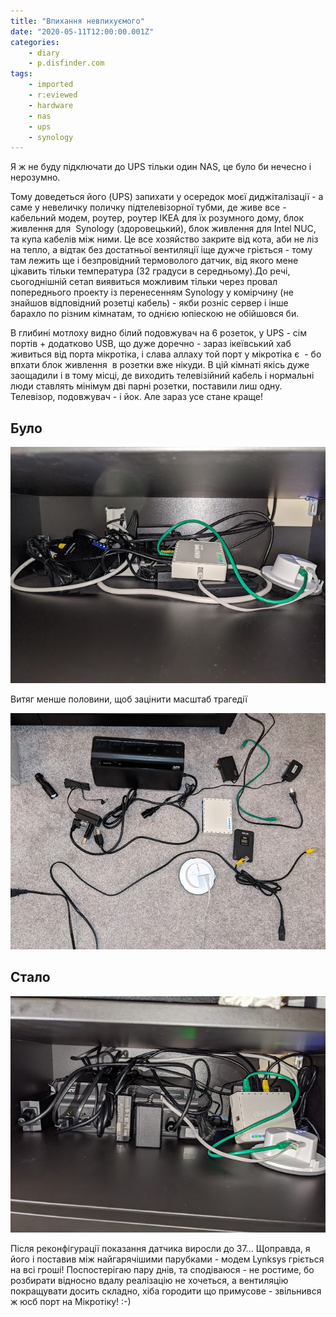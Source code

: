 ```yaml
---
title: "Впихання невпихуємого"
date: "2020-05-11T12:00:00.001Z"
categories:
    - diary
    - p.disfinder.com
tags:
    - imported
    - r:eviewed
    - hardware
    - nas
    - ups
    - synology
---
```


Я ж не буду підключати до UPS тільки один NAS, це було би нечесно і нерозумно.
<!--more-->
Тому доведеться його (UPS) запихати у осередок моєї диджіталізації - а саме у невеличку поличку підтелевізорної тубми, де живе все - кабельний модем, роутер, роутер IKEA для їх розумного дому, блок живлення для  Synology (здоровецький), блок живлення для Intel NUC, та купа кабелів між ними. Це все хозяйство закрите від кота, аби не ліз на тепло, а відтак без достатньої вентиляції іще дужче гріється - тому там лежить ще і безпровідний термоволого датчик, від якого мене цікавить тільки температура (32 градуси в середньому).До речі, сьогоднішній сетап виявиться можливим тільки через провал попереднього проекту із перенесенням Synology у комірчину (не знайшов відповідний розетці кабель) - якби розніс сервер і інше барахло по різним кімнатам, то однією юпіескою не обійшовся би.

В глибині мотлоху видно білий подовжувач на 6 розеток, у UPS - сім портів + додатково USB, що дуже доречно - зараз ікеївський хаб живиться від порта мікротіка, і слава аллаху той порт у мікротіка є  - бо впхати блок живлення  в розетки вже нікуди. В цій кімнаті якісь дуже заощадили і в тому місці, де виходить телевізійний кабель і нормальні люди ставлять мінімум дві парні розетки, поставили лиш одну. Телевізор, подовжувач - і йок. Але зараз усе стане краще!

## Було

[![](thumb_00.jpg)](img00.jpg)

Витяг менше половини, щоб зацінити масштаб трагедії

[![](thumb_01.jpg)](img01.jpg)

## Стало

[![](thumb_02.jpg)](img02.jpg)

Після реконфігурації показання датчика виросли до 37... Щоправда, я його і поставив між найгарячішими парубками - модем Lynksys гріється на всі гроші! Поспостерігаю пару днів, та сподіваюся - не ростиме, бо розбирати відносно вдалу реалізацію не хочеться, а вентиляцію покращувати досить складно, хіба городити що примусове - звільнився ж юсб порт на Мікротіку! :-)
